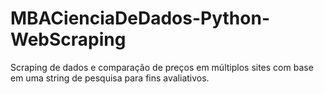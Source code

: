 # MBACienciaDeDados-Python-WebScraping
Scraping de dados e comparação de preços em múltiplos sites com base em uma string de pesquisa para fins avaliativos.
